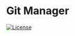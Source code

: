 # Git Manager
[![License](https://img.shields.io/badge/License-AGPLv3-blue.svg)](https://www.gnu.org/licenses/agpl-3.0)
